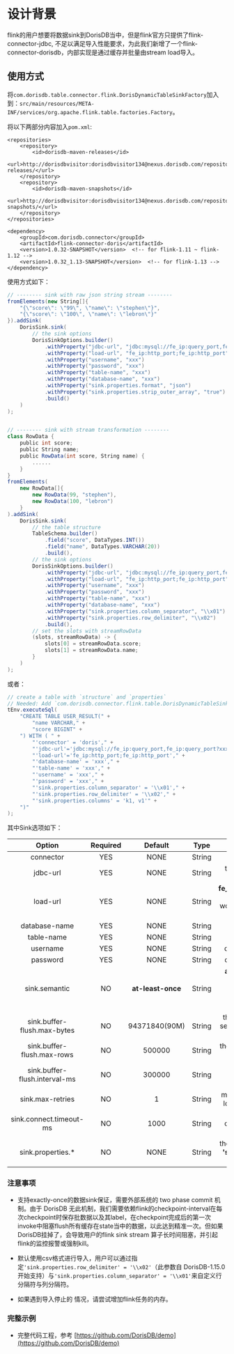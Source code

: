 # 设计背景

flink的用户想要将数据sink到DorisDB当中，但是flink官方只提供了flink-connector-jdbc, 不足以满足导入性能要求，为此我们新增了一个flink-connector-dorisdb，内部实现是通过缓存并批量由stream load导入。

## 使用方式

将`com.dorisdb.table.connector.flink.DorisDynamicTableSinkFactory`加入到：`src/main/resources/META-INF/services/org.apache.flink.table.factories.Factory`。

将以下两部分内容加入`pom.xml`:

```plain text
<repositories>
    <repository>
        <id>dorisdb-maven-releases</id>
        <url>http://dorisdbvisitor:dorisdbvisitor134@nexus.dorisdb.com/repository/maven-releases/</url>
    </repository>
    <repository>
        <id>dorisdb-maven-snapshots</id>
        <url>http://dorisdbvisitor:dorisdbvisitor134@nexus.dorisdb.com/repository/maven-snapshots/</url>
    </repository>
</repositories>
```

```plain text
<dependency>
    <groupId>com.dorisdb.connector</groupId>
    <artifactId>flink-connector-doris</artifactId>
    <version>1.0.32-SNAPSHOT</version>  <!-- for flink-1.11 ~ flink-1.12 -->
    <version>1.0.32_1.13-SNAPSHOT</version>  <!-- for flink-1.13 -->
</dependency>
```

使用方式如下：

```scala
// -------- sink with raw json string stream --------
fromElements(new String[]{
    "{\"score\": \"99\", \"name\": \"stephen\"}",
    "{\"score\": \"100\", \"name\": \"lebron\"}"
}).addSink(
    DorisSink.sink(
        // the sink options
        DorisSinkOptions.builder()
            .withProperty("jdbc-url", "jdbc:mysql://fe_ip:query_port,fe_ip:query_port?xxxxx")
            .withProperty("load-url", "fe_ip:http_port;fe_ip:http_port")
            .withProperty("username", "xxx")
            .withProperty("password", "xxx")
            .withProperty("table-name", "xxx")
            .withProperty("database-name", "xxx")
            .withProperty("sink.properties.format", "json")
            .withProperty("sink.properties.strip_outer_array", "true")
            .build()
    )
);


// -------- sink with stream transformation --------
class RowData {
    public int score;
    public String name;
    public RowData(int score, String name) {
        ......
    }
}
fromElements(
    new RowData[]{
        new RowData(99, "stephen"),
        new RowData(100, "lebron")
    }
).addSink(
    DorisSink.sink(
        // the table structure
        TableSchema.builder()
            .field("score", DataTypes.INT())
            .field("name", DataTypes.VARCHAR(20))
            .build(),
        // the sink options
        DorisSinkOptions.builder()
            .withProperty("jdbc-url", "jdbc:mysql://fe_ip:query_port,fe_ip:query_port?xxxxx")
            .withProperty("load-url", "fe_ip:http_port;fe_ip:http_port")
            .withProperty("username", "xxx")
            .withProperty("password", "xxx")
            .withProperty("table-name", "xxx")
            .withProperty("database-name", "xxx")
            .withProperty("sink.properties.column_separator", "\\x01")
            .withProperty("sink.properties.row_delimiter", "\\x02")
            .build(),
        // set the slots with streamRowData
        (slots, streamRowData) -> {
            slots[0] = streamRowData.score;
            slots[1] = streamRowData.name;
        }
    )
);
```

或者：

```scala
// create a table with `structure` and `properties`
// Needed: Add `com.dorisdb.connector.flink.table.DorisDynamicTableSinkFactory` to: `src/main/resources/META-INF/services/org.apache.flink.table.factories.Factory`
tEnv.executeSql(
    "CREATE TABLE USER_RESULT(" +
        "name VARCHAR," +
        "score BIGINT" +
    ") WITH ( " +
        "'connector' = 'doris'," +
        "'jdbc-url'='jdbc:mysql://fe_ip:query_port,fe_ip:query_port?xxxxx'," +
        "'load-url'='fe_ip:http_port;fe_ip:http_port'," +
        "'database-name' = 'xxx'," +
        "'table-name' = 'xxx'," +
        "'username' = 'xxx'," +
        "'password' = 'xxx'," +
        "'sink.properties.column_separator' = '\\x01'," +
        "'sink.properties.row_delimiter' = '\\x02'," +
        "'sink.properties.columns' = 'k1, v1'" +
    ")"
);
```

其中Sink选项如下：

| Option | Required | Default | Type | Description |
|  :-----:  | :-----:  | :-----:  | :-----:  | :-----:  |
| connector | YES | NONE | String |**doris**|
| jdbc-url | YES | NONE | String | this will be used to execute queries in doris. |
| load-url | YES | NONE | String | **fe_ip:http_port;fe_ip:http_port** separated with '**;**', which would be used to do the batch sinking. |
| database-name | YES | NONE | String | doris database name |
| table-name | YES | NONE | String | doris table name |
| username | YES | NONE | String | doris connecting username |
| password | YES | NONE | String | doris connecting password |
| sink.semantic | NO | **at-least-once** | String | **at-least-once** or **exactly-once**(**flush at checkpoint only** and options like **sink.buffer-flush.*** won't work either). |
| sink.buffer-flush.max-bytes | NO | 94371840(90M) | String | the max batching size of the serialized data, range: **[64MB, 10GB]**. |
| sink.buffer-flush.max-rows | NO | 500000 | String | the max batching rows, range: **[64,000, 5000,000]**. |
| sink.buffer-flush.interval-ms | NO | 300000 | String | the flushing time interval, range: **[1000ms, 3600000ms]**. |
| sink.max-retries | NO | 1 | String | max retry times of the stream load request, range: **[0, 10]**. |
| sink.connect.timeout-ms | NO | 1000 | String | Timeout in millisecond for connecting to the `load-url`, range: **[100, 60000]**. |
| sink.properties.* | NO | NONE | String | the stream load properties like **'sink.properties.columns' = 'k1, k2, k3'**. |

### 注意事项

- 支持exactly-once的数据sink保证，需要外部系统的 two phase commit 机制。由于 DorisDB 无此机制，我们需要依赖flink的checkpoint-interval在每次checkpoint时保存批数据以及其label，在checkpoint完成后的第一次invoke中阻塞flush所有缓存在state当中的数据，以此达到精准一次。但如果DorisDB挂掉了，会导致用户的flink sink stream 算子长时间阻塞，并引起flink的监控报警或强制kill。

- 默认使用csv格式进行导入，用户可以通过指定`'sink.properties.row_delimiter' = '\\x02'`（此参数自 DorisDB-1.15.0 开始支持）与`'sink.properties.column_separator' = '\\x01'`来自定义行分隔符与列分隔符。

- 如果遇到导入停止的 情况，请尝试增加flink任务的内存。

### 完整示例

- 完整代码工程，参考 [https://github.com/DorisDB/demo](https://github.com/DorisDB/demo)
